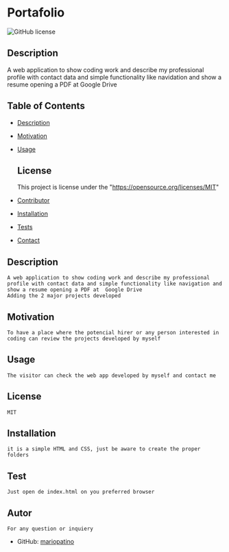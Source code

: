 # **Portafolio**

![GitHub license](https://img.shields.io/badge/license-MIT-blue.svg)
## Description
A web application to show coding work and describe my professional profile with contact data and simple functionality like navidation and show a resume opening a PDF at  Google Drive

   
## Table of Contents
* [Description](#description)
* [Motivation](#motivation)
* [Usage](#usage)
  
    ## License 
    This project is license under the "https://opensource.org/licenses/MIT"
* [Contributor](#contributor)
* [Installation](#installation)
* [Tests](#tests)
* [Contact](#contact)


## Description
    A web application to show coding work and describe my professional profile with contact data and simple functionality like navigation and show a resume opening a PDF at  Google Drive
    Adding the 2 major projects developed

## Motivation
    To have a place where the potencial hirer or any person interested in coding can review the projects developed by myself

## Usage
    The visitor can check the web app developed by myself and contact me

## License
    MIT

## Installation
    it is a simple HTML and CSS, just be aware to create the proper folders

## Test
    Just open de index.html on you preferred browser

## Autor
    For any question or inquiery
* GitHub: [mariopatino](https://github.com/mariopatino)

